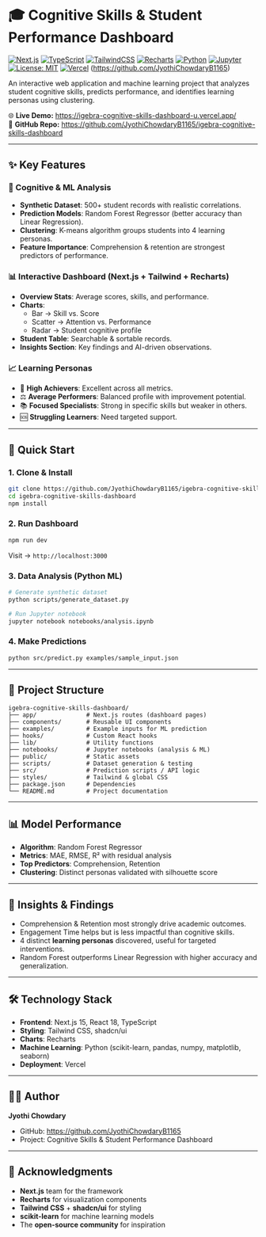 # 🎓 Cognitive Skills & Student Performance Dashboard  

[![Next.js](https://img.shields.io/badge/Next.js-15-black?logo=next.js)](https://nextjs.org/)
[![TypeScript](https://img.shields.io/badge/TypeScript-5-blue?logo=typescript)](https://www.typescriptlang.org/)
[![TailwindCSS](https://img.shields.io/badge/TailwindCSS-3.3-06B6D4?logo=tailwindcss&logoColor=white)](https://tailwindcss.com/)
[![Recharts](https://img.shields.io/badge/Recharts-2.8-orange)](https://recharts.org/)
[![Python](https://img.shields.io/badge/Python-3.10-3776AB?logo=python&logoColor=white)](https://www.python.org/)
[![Jupyter](https://img.shields.io/badge/Jupyter-Notebook-F37626?logo=jupyter&logoColor=white)](https://jupyter.org/)
[![License: MIT](https://img.shields.io/badge/License-MIT-green.svg)](LICENSE)
[![Vercel](https://img.shields.io/badge/Deployed%20on-Vercel-black?logo=vercel)](https://igebra-cognitive-skills-dashboard-u.vercel.app/)
(https://github.com/JyothiChowdaryB1165)

An interactive web application and machine learning project that analyzes student cognitive skills, predicts performance, and identifies learning personas using clustering.  

🌐 **Live Demo:** https://igebra-cognitive-skills-dashboard-u.vercel.app/  
📂 **GitHub Repo:** https://github.com/JyothiChowdaryB1165/igebra-cognitive-skills-dashboard  

---

## ✨ Key Features  

### 🧠 Cognitive & ML Analysis  
- **Synthetic Dataset**: 500+ student records with realistic correlations.  
- **Prediction Models**: Random Forest Regressor (better accuracy than Linear Regression).  
- **Clustering**: K-means algorithm groups students into 4 learning personas.  
- **Feature Importance**: Comprehension & retention are strongest predictors of performance.  

### 📊 Interactive Dashboard (Next.js + Tailwind + Recharts)  
- **Overview Stats**: Average scores, skills, and performance.  
- **Charts**:  
  - Bar → Skill vs. Score  
  - Scatter → Attention vs. Performance  
  - Radar → Student cognitive profile  
- **Student Table**: Searchable & sortable records.  
- **Insights Section**: Key findings and AI-driven observations.  

### 📈 Learning Personas  
- 🌟 **High Achievers**: Excellent across all metrics.  
- ⚖️ **Average Performers**: Balanced profile with improvement potential.  
- 📚 **Focused Specialists**: Strong in specific skills but weaker in others.  
- 🆘 **Struggling Learners**: Need targeted support.  

---

## 🚀 Quick Start  

### 1. Clone & Install  
```bash
git clone https://github.com/JyothiChowdaryB1165/igebra-cognitive-skills-dashboard.git
cd igebra-cognitive-skills-dashboard
npm install
```

### 2. Run Dashboard  
```bash
npm run dev
```
Visit → `http://localhost:3000`  

### 3. Data Analysis (Python ML)  
```bash
# Generate synthetic dataset
python scripts/generate_dataset.py  

# Run Jupyter notebook
jupyter notebook notebooks/analysis.ipynb
```

### 4. Make Predictions  
```bash
python src/predict.py examples/sample_input.json
```

---

## 📁 Project Structure  

```
igebra-cognitive-skills-dashboard/
├── app/              # Next.js routes (dashboard pages)
├── components/       # Reusable UI components
├── examples/         # Example inputs for ML prediction
├── hooks/            # Custom React hooks
├── lib/              # Utility functions
├── notebooks/        # Jupyter notebooks (analysis & ML)
├── public/           # Static assets
├── scripts/          # Dataset generation & testing
├── src/              # Prediction scripts / API logic
├── styles/           # Tailwind & global CSS
├── package.json      # Dependencies
└── README.md         # Project documentation
```

---

## 📊 Model Performance  

- **Algorithm**: Random Forest Regressor  
- **Metrics**: MAE, RMSE, R² with residual analysis  
- **Top Predictors**: Comprehension, Retention  
- **Clustering**: Distinct personas validated with silhouette score  

---

## 🔎 Insights & Findings  

- Comprehension & Retention most strongly drive academic outcomes.  
- Engagement Time helps but is less impactful than cognitive skills.  
- 4 distinct **learning personas** discovered, useful for targeted interventions.  
- Random Forest outperforms Linear Regression with higher accuracy and generalization.  

---

## 🛠️ Technology Stack  

- **Frontend**: Next.js 15, React 18, TypeScript  
- **Styling**: Tailwind CSS, shadcn/ui  
- **Charts**: Recharts  
- **Machine Learning**: Python (scikit-learn, pandas, numpy, matplotlib, seaborn)  
- **Deployment**: Vercel  

---

## 👨‍💻 Author  

**Jyothi Chowdary**  
- GitHub: https://github.com/JyothiChowdaryB1165  
- Project: Cognitive Skills & Student Performance Dashboard  

---

## 🙏 Acknowledgments  

- **Next.js** team for the framework  
- **Recharts** for visualization components  
- **Tailwind CSS** + **shadcn/ui** for styling  
- **scikit-learn** for machine learning models  
- The **open-source community** for inspiration  
